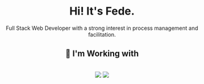 <h1 align="center">Hi! It's Fede.</h1>
<p align="center">Full Stack Web Developer with a strong interest in process management and facilitation.</p>
<div align="center">
</div>
<h2 align="center">🔧 I'm Working with</h2>
<br/>
<div align="center">
    <img src="https://skillicons.dev/icons?i=html,css,javascript,typescript,cs,excel,office"/>
    <img src="https://skillicons.dev/icons?i=powershell,wordpress,nodejs,angular,obsidian"/><br>
</div>
<br>
